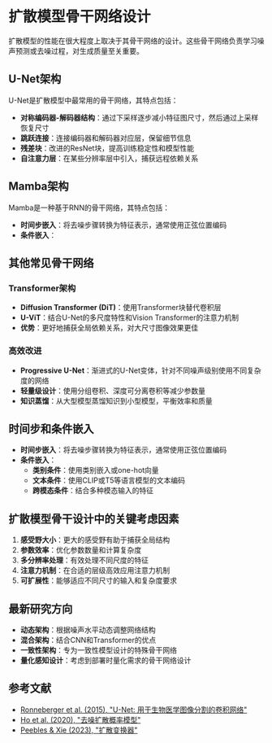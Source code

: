 # 扩散模型骨干网络设计

扩散模型的性能在很大程度上取决于其骨干网络的设计。这些骨干网络负责学习噪声预测或去噪过程，对生成质量至关重要。

## U-Net架构

U-Net是扩散模型中最常用的骨干网络，其特点包括：

- **对称编码器-解码器结构**：通过下采样逐步减小特征图尺寸，然后通过上采样恢复尺寸
- **跳跃连接**：连接编码器和解码器对应层，保留细节信息
- **残差块**：改进的ResNet块，提高训练稳定性和模型性能
- **自注意力层**：在某些分辨率层中引入，捕获远程依赖关系

## Mamba架构

Mamba是一种基于RNN的骨干网络，其特点包括：

- **时间步嵌入**：将去噪步骤转换为特征表示，通常使用正弦位置编码
- **条件嵌入**：



## 其他常见骨干网络

### Transformer架构

- **Diffusion Transformer (DiT)**：使用Transformer块替代卷积层
- **U-ViT**：结合U-Net的多尺度特性和Vision Transformer的注意力机制
- **优势**：更好地捕获全局依赖关系，对大尺寸图像效果更佳

### 高效改进

- **Progressive U-Net**：渐进式的U-Net变体，针对不同噪声级别使用不同复杂度的网络
- **轻量级设计**：使用分组卷积、深度可分离卷积等减少参数量
- **知识蒸馏**：从大型模型蒸馏知识到小型模型，平衡效率和质量

## 时间步和条件嵌入

- **时间步嵌入**：将去噪步骤转换为特征表示，通常使用正弦位置编码
- **条件嵌入**：
  - **类别条件**：使用类别嵌入或one-hot向量
  - **文本条件**：使用CLIP或T5等语言模型的文本编码
  - **跨模态条件**：结合多种模态输入的特征

## 扩散模型骨干设计中的关键考虑因素

1. **感受野大小**：更大的感受野有助于捕获全局结构
2. **参数效率**：优化参数数量和计算复杂度
3. **多分辨率处理**：有效处理不同尺度的特征
4. **注意力机制**：在合适的层级高效应用注意力机制
5. **可扩展性**：能够适应不同尺寸的输入和复杂度要求

## 最新研究方向

- **动态架构**：根据噪声水平动态调整网络结构
- **混合架构**：结合CNN和Transformer的优点
- **一致性架构**：专为一致性模型设计的特殊骨干网络
- **量化感知设计**：考虑到部署时量化需求的骨干网络设计

## 参考文献

- [Ronneberger et al. (2015), "U-Net: 用于生物医学图像分割的卷积网络"](https://arxiv.org/abs/1505.04597)
- [Ho et al. (2020), "去噪扩散概率模型"](https://arxiv.org/abs/2006.11239)
- [Peebles & Xie (2023), "扩散变换器"](https://arxiv.org/abs/2212.09748) 